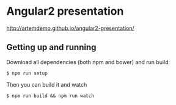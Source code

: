 # Angular2 presentation

http://artemdemo.github.io/angular2-presentation/

## Getting up and running

Download all dependencies (both npm and bower) and run build:

```
$ npm run setup
```

Then you can build it and watch

```
$ npm run build && npm run watch
```

